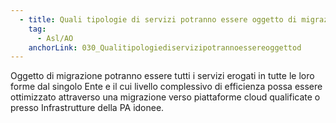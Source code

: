 ```yaml
---
  - title: Quali tipologie di servizi potranno essere oggetto di migrazione?
    tag:
      - Asl/AO
    anchorLink: 030_Qualitipologiediservizipotrannoessereoggettod
---
```


Oggetto di migrazione potranno essere tutti i servizi erogati in tutte le loro forme dal singolo Ente e il cui livello complessivo di efficienza possa essere ottimizzato attraverso una migrazione verso piattaforme cloud qualificate o presso Infrastrutture della PA idonee.